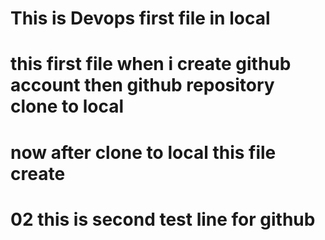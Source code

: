 # This is Devops first file in local
# this first file when i create github account then github repository clone to local
# now after clone to local this file create

# 02 this is second test line for github
 
